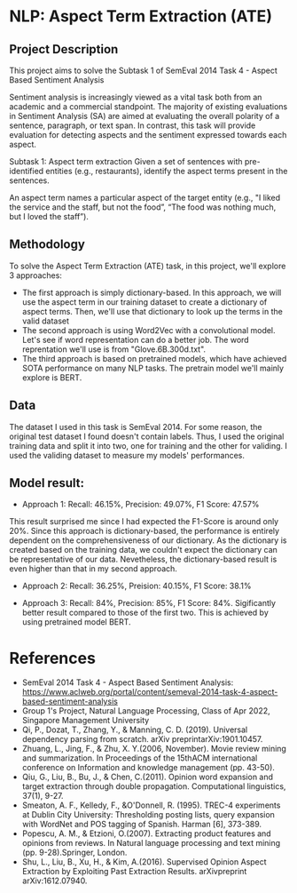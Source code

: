 # NLP: Aspect Term Extraction (ATE)

## Project Description
This project aims to solve the Subtask 1 of SemEval 2014 Task 4 - Aspect Based Sentiment Analysis

Sentiment analysis is increasingly viewed as a vital task both from an academic and a commercial standpoint. The majority of existing evaluations in Sentiment Analysis (SA) are aimed at evaluating the overall polarity of a sentence, paragraph, or text span. In contrast, this task will provide evaluation for detecting aspects and the sentiment expressed towards each aspect.

Subtask 1: Aspect term extraction
Given a set of sentences with pre-identified entities (e.g., restaurants), identify the aspect terms present in the sentences.

An aspect term names a particular aspect of the target entity (e.g., "I liked the service and the staff, but not the food”, “The food was nothing much, but I loved the staff”).

## Methodology 

To solve the Aspect Term Extraction (ATE) task, in this project, we'll explore 3 approaches:

- The first approach is simply dictionary-based. In this approach, we will use the aspect term in our training dataset to create a dictionary of aspect terms. Then, we'll use that dictionary to look up the terms in the valid dataset
- The second approach is using Word2Vec with a convolutional model. Let's see if word representation can do a better job. The word reprentation we'll use is from "Glove.6B.300d.txt".
- The third approach is based on pretrained models, which have achieved SOTA performance on many NLP tasks. The pretrain model we'll mainly explore is BERT.

## Data
The dataset I used in this task is SemEval 2014. For some reason, the original test dataset I found doesn't contain labels. Thus, I used the original training data and split it into two, one for training and the other for validing. I used the validing dataset to measure my models' performances.

## Model result:
- Approach 1: Recall: 46.15%,  Precision: 49.07%,  F1 Score: 47.57% 

This result surprised me since I had expected the F1-Score is around only 20%. Since this approach is dictionary-based, the performance is entirely dependent on the comprehensiveness of our dictionary. As the dictionary is created based on the training data, we couldn't expect the dictionary can be representative of our data. Nevetheless, the dictionary-based result is even higher than that in my second approach. 
- Approach 2: Recall: 36.25%,  Preision: 40.15%,  F1 Score: 38.1% 

- Approach 3: Recall: 84%,  Precision: 85%, F1 Score: 84%. Sigificantly better result compared to those of the first two. This is achieved by using pretrained model BERT. 


# References
- SemEval 2014 Task 4 - Aspect Based Sentiment Analysis: https://www.aclweb.org/portal/content/semeval-2014-task-4-aspect-based-sentiment-analysis
- Group 1's Project, Natural Language Processing, Class of Apr 2022, Singapore Management University
- Qi, P., Dozat, T., Zhang, Y., & Manning, C. D. (2019). Universal dependency parsing from scratch. arXiv preprintarXiv:1901.10457.
- Zhuang, L., Jing, F., & Zhu, X. Y.(2006, November). Movie review mining and summarization. In Proceedings of the 15thACM international conference on Information and knowledge management (pp. 43-50).
- Qiu, G., Liu, B., Bu, J., & Chen, C.(2011). Opinion word expansion and target extraction through double propagation. Computational linguistics, 37(1), 9-27.
- Smeaton, A. F., Kelledy, F., &O'Donnell, R. (1995). TREC-4 experiments at Dublin City University: Thresholding posting lists, query expansion with WordNet and POS tagging of Spanish. Harman [6], 373-389.
- Popescu, A. M., & Etzioni, O.(2007). Extracting product features and opinions from reviews. In Natural language processing and text mining (pp. 9-28).Springer, London.
- Shu, L., Liu, B., Xu, H., & Kim, A.(2016). Supervised Opinion Aspect Extraction by Exploiting Past Extraction Results. arXivpreprint arXiv:1612.07940.

